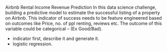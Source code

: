 Airbnb Rental Income Revenue Prediction
In this data science challenge, building a predictive model to estimate the successful listing of a property on Airbnb. This indicator of success needs to be 
feature engineered based on outcomes like Price, no. of ppl renting, reviews etc. The outcome of this variable could be categorical – (Ex Good/Bad). 
- indicator first, describe it and generate it.
- logistic regression.
